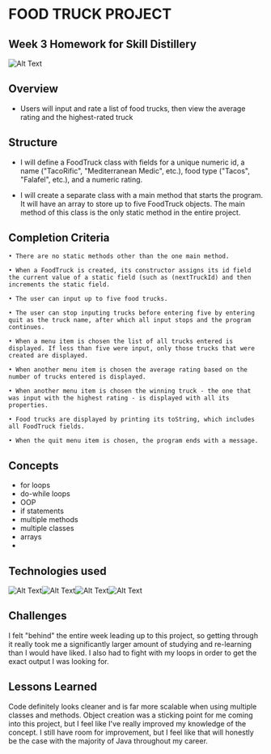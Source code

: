 # FOOD TRUCK PROJECT

## Week 3 Homework for Skill Distillery
![Alt Text](https://media.licdn.com/dms/image/C510BAQGcpYt2uJmayQ/company-logo_200_200/0?e=2159024400&v=beta&t=8O5Shdlep30sQ_juAPhlhUJi1jz-wl7FrJom6oG4cnw)

## Overview

* Users will input and rate a list of food trucks, then view the average rating and the highest-rated truck

## Structure

* I will define a FoodTruck class with fields for a unique numeric id, a name ("TacoRific", "Mediterranean Medic", etc.), food type ("Tacos", "Falafel", etc.), and a numeric rating.

* I will create a separate class with a main method that starts the program. It will have an array to store up to five FoodTruck objects. The main method of this class is the only static method in the entire project.

## Completion Criteria

	• There are no static methods other than the one main method.
	
	• When a FoodTruck is created, its constructor assigns its id field the current value of a static field (such as (nextTruckId) and then increments the static field.
	
	• The user can input up to five food trucks.
	
	• The user can stop inputing trucks before entering five by entering quit as the truck name, after which all input stops and the program continues.
	
	• When a menu item is chosen the list of all trucks entered is displayed. If less than five were input, only those trucks that were created are displayed.
	
	• When another menu item is chosen the average rating based on the number of trucks entered is displayed.
	
	• When another menu item is chosen the winning truck - the one that was input with the highest rating - is displayed with all its properties.
	
	• Food trucks are displayed by printing its toString, which includes all FoodTruck fields.
	
	• When the quit menu item is chosen, the program ends with a message.

## Concepts

* for loops
* do-while loops
* OOP
* if statements
* multiple methods
* multiple classes
* arrays
* 

## Technologies used

![Alt Text](http://blog.experts-exchange.com/wp-content/uploads/2012/02/java1.jpg)![Alt Text](http://www.techgeekbuzz.com/wp-content/uploads/2019/03/Eclipse-IDE-300x300.png)![Alt Text](https://4.bp.blogspot.com/-wLNezXDnu_M/WW9FPRuPcZI/AAAAAAAAIfQ/Une2gqnpf3kI2bEIaC8UHQmy93NmOqGBwCLcBGAs/s1600/atom.jpg)![Alt Text](https://i.pinimg.com/originals/27/66/71/276671da1ccff650e3e51a425d52fbda.png)

## Challenges

I felt "behind" the entire week leading up to this project, so getting through it really took me a significantly larger amount of 
studying and re-learning than I would have liked. I also had to fight with my loops in order to get the exact output I was looking for. 

## Lessons Learned

Code definitely looks cleaner and is far more scalable when using multiple classes and methods. Object creation was a sticking point for me coming into this project, but I feel like I've really improved my knowledge of the concept. I still have room for improvement, but I feel like that will honestly be the case with the majority of Java throughout my career. 
